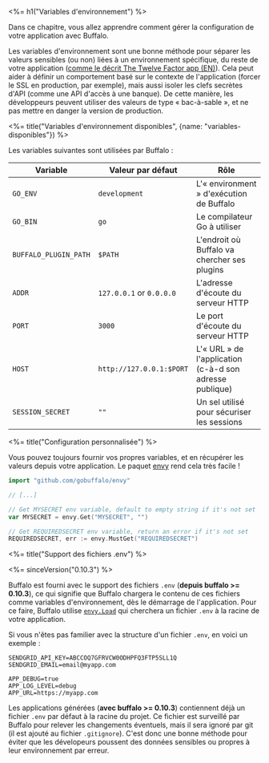<%= h1("Variables d'environnement") %>

Dans ce chapitre, vous allez apprendre comment gérer la configuration de votre application avec Buffalo.

Les variables d'environnement sont une bonne méthode pour séparer les valeurs sensibles (ou non) liées à un environnement spécifique, du reste de votre application ([comme le décrit The Twelve Factor app (EN)](https://12factor.net/config)). Cela peut aider à définir un comportement basé sur le contexte de l'application (forcer le SSL en production, par exemple), mais aussi isoler les clefs secrètes d'API (comme une API d'accès à une banque). De cette manière, les développeurs peuvent utiliser des valeurs de type « bac-à-sable », et ne pas mettre en danger la version de production.

<%= title("Variables d'environnement disponibles", {name: "variables-disponibles"}) %>

Les variables suivantes sont utilisées par Buffalo :

| Variable              | Valeur par défaut        | Rôle                                                       |
| ---                   | ---                      | ---                                                        |
| `GO_ENV`              | `development`            | L'« environment » d'exécution de Buffalo                   |
| `GO_BIN`              | `go`                     | Le compilateur Go à utiliser                               |
| `BUFFALO_PLUGIN_PATH` | `$PATH`                  | L'endroit où Buffalo va chercher ses plugins               |
| `ADDR`                | `127.0.0.1` or `0.0.0.0` | L'adresse d'écoute du serveur HTTP                         |
| `PORT`                | `3000`                   | Le port d'écoute du serveur HTTP                           |
| `HOST`                | `http://127.0.0.1:$PORT` | L'« URL » de l'application (c-à-d son adresse publique)    |
| `SESSION_SECRET`      | `""`                     | Un sel utilisé pour sécuriser les sessions                 |

<%= title("Configuration personnalisée") %>

Vous pouvez toujours fournir vos propres variables, et en récupérer les valeurs depuis votre application. Le paquet [envy](https://github.com/gobuffalo/envy) rend cela très facile !

```go
import "github.com/gobuffalo/envy"

// [...]

// Get MYSECRET env variable, default to empty string if it's not set
var MYSECRET = envy.Get("MYSECRET", "")

// Get REQUIREDSECRET env variable, return an error if it's not set
REQUIREDSECRET, err := envy.MustGet("REQUIREDSECRET")
```

<%= title("Support des fichiers .env") %>

<%= sinceVersion("0.10.3") %>

Buffalo est fourni avec le support des fichiers `.env` (**depuis buffalo >= 0.10.3**), ce qui signifie que Buffalo chargera le contenu de ces fichiers comme variables d'environnement, dès le démarrage de l'application. Pour ce faire, Buffalo utilise [`envy.Load`](https://github.com/gobuffalo/envy/blob/e613c80275b86293880eddeb27417c9a7c670ff3/envy.go#L53) qui cherchera un fichier `.env` à la racine de votre application.

Si vous n'êtes pas familier avec la structure d'un fichier `.env`, en voici un exemple :

```text
SENDGRID_API_KEY=ABCCOQ7GFRVCW0ODHPFQ3FTP5SLL1Q
SENDGRID_EMAIL=email@myapp.com

APP_DEBUG=true
APP_LOG_LEVEL=debug
APP_URL=https://myapp.com
```

Les applications générées (**avec buffalo >= 0.10.3**) contiennent déjà un fichier `.env` par défaut à la racine du projet. Ce fichier est surveillé par Buffalo pour relever les changements éventuels, mais il sera ignoré par git (il est ajouté au fichier `.gitignore`). C'est donc une bonne méthode pour éviter que les dévelopeurs poussent des données sensibles ou propres à leur environnement par erreur.
